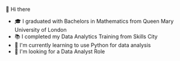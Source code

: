 👋 Hi there 
- 🎓 I graduated with Bachelors in Mathematics from Queen Mary University of London
- 📚 I completed my Data Analytics Training from Skills City 
- 🌱 I'm currently learning to use Python for data analysis
- 🧑 I'm looking for a Data Analyst Role 


<!---
Afranm/Afranm is a ✨ special ✨ repository because its `README.md` (this file) appears on your GitHub profile.
You can click the Preview link to take a look at your changes.
--->

